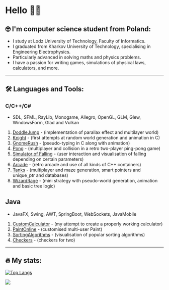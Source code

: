 # Hello 🧏‍♂️

## 🤓 I'm computer science student from Poland:
- I study at Lodz University of Technology, Faculty of Informatics.
- I graduated from Kharkov University of Technology, specialising in Engineering Electrophysics.
- Particularly advanced in solving maths and physics problems.
- I have a passion for writing games, simulations of physical laws, calculators, and more.
---
## 🛠 Languages and Tools:
### C/C++/C#
- SDL, SFML, RayLib, Monogame, Allegro, OpenGL, GLM, Glew, WindowsForm, Glad and Vulkan 
1) [DoddleJump](https://github.com/Andezion/DoddleJump) - (implementation of parallax effect and multilayer world) 
2) [Knight](https://github.com/Andezion/Knight) - (first attempts at random world generation and animation in C) 
3) [GnomeRush](https://github.com/Andezion/GnomeRush) - (pseudo-typing in C along with animation)
4) [Pong](https://github.com/Andezion/Pong) - (multiplayer and collision in a retro two-player ping-pong game)
5) [Simulator of Falling](https://github.com/Andezion/SimulatorOfFalling) - (user interaction and visualisation of falling depending on certain parameters)
6) [Arcade](https://github.com/Andezion/Arcade) - (retro arcade and use of all kinds of C++ containers)
7) [Tanks](https://github.com/Andezion/Tanks) - (multiplayer and maze generation, smart pointers and unique_ptr and databases)
8) [WizardRage](https://github.com/Andezion/WizardRage) - (mini strategy with pseudo-world generation, animation and basic tree logic)

## Java
- JavaFX, Swing, AWT, SpringBoot, WebSockets, JavaMobile
1) [CustomCalculator](https://github.com/Andezion/CustomCalculator) - (my attempt to create a properly working calculator)
2) [PaintOnline](https://github.com/Andezion/PaintOnline) - (customised multi-user Paint)
3) [SortingAlgorithms](https://github.com/Andezion/SortingAlgorithms) - (visualisation of popular sorting algorithms)
4) [Checkers](https://github.com/Andezion/Checkers) - (checkers for two)

---
## 🔥 My stats:

[![Top Langs](https://github-readme-stats.vercel.app/api/top-langs/?username=Andezion)](https://github.com/anuraghazra/github-readme-stats)

![](https://leetcard.jacoblin.cool/Andezion?ext=activity)


  

